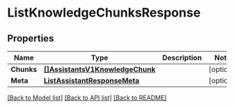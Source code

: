 # ListKnowledgeChunksResponse

## Properties

Name | Type | Description | Notes
------------ | ------------- | ------------- | -------------
**Chunks** | [**[]AssistantsV1KnowledgeChunk**](AssistantsV1KnowledgeChunk.md) |  |[optional] 
**Meta** | [**ListAssistantResponseMeta**](ListAssistantResponseMeta.md) |  |[optional] 

[[Back to Model list]](../README.md#documentation-for-models) [[Back to API list]](../README.md#documentation-for-api-endpoints) [[Back to README]](../README.md)


